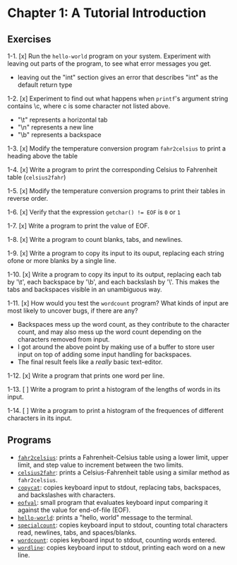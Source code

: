 # Chapter 1: A Tutorial Introduction

## Exercises
1-1. [x] Run the `hello-world` program on your system. Experiment with leaving out parts of the program, to see what error messages you get.

<ul>
    <li>leaving out the "int" section gives an error that describes "int" as the default return type</li>
</ul>

1-2. [x] Experiment to find out what happens when `printf`'s argument string contains \c, where c is some character not listed above.

<ul>
    <li>"\t" represents a horizontal tab</li>
    <li>"\n" represents a new line</li>
    <li>"\b" represents a backspace</li>
</ul>

1-3. [x] Modify the temperature conversion program `fahr2celsius` to print a heading above the table

1-4. [x] Write a program to print the corresponding Celsius to Fahrenheit table (`celsius2fahr`)

1-5. [x] Modify the temperature conversion programs to print their tables in reverse order.

1-6. [x] Verify that the expression `getchar() != EOF` is `0` or `1`

1-7. [x] Write a program to print the value of EOF.

1-8. [x] Write a program to count blanks, tabs, and newlines.

1-9. [x] Write a program to copy its input to its ouput, replacing each string ofone or more blanks by a single line. 

1-10. [x] Write a program to copy its input to its output, replacing each tab by '\t', each backspace by '\b', and each backslash by '\\'. This makes the tabs and backspaces visible in an unambiguous way. 

1-11. [x] How would you test the `wordcount` program? What kinds of input are most likely to uncover bugs, if there are any?

<ul>
    <li>Backspaces mess up the word count, as they contribute to the character count, and may also mess up the word count depending on the characters removed from input.</li>
    <li>I got around the above point by making use of a buffer to store user input on top of adding some input handling for backspaces.</li>
    <li>The final result feels like a <em>really</em> basic text-editor.</li>
</ul>

1-12. [x] Write a program that prints one word per line.

1-13. [ ] Write a program to print a histogram of the lengths of words in its input. 

1-14. [ ] Write a program to print a histogram of the frequences of different characters in its input. 

## Programs
- [`fahr2celsius`](https://github.com/mCaballero1224/the_c_programming_language/tree/main/chapter1/fahr2celsius): prints a Fahrenheit-Celsius table using a lower limit, upper limit, and step value to increment between the two limits.
- [`celsius2fahr`](https://github.com/mCaballero1224/the_c_programming_language/tree/main/chapter1/celsius2fahr): prints a Celsius-Fahrenheit table using a similar method as `fahr2celsius`.
- [`copycat`](https://github.com/mCaballero1224/the_c_programming_language/tree/main/chapter1/copycat): copies keyboard input to stdout, replacing tabs, backspaces, and backslashes with characters.
- [`eofval`](https://github.com/mCaballero1224/the_c_programming_language/tree/main/chapter1/eofval): small program that evaluates keyboard input comparing it against the value for end-of-file (EOF).
- [`hello-world`](https://github.com/mCaballero1224/the_c_programming_language/tree/main/chapter1/hello-world): prints a "hello, world" message to the terminal.
- [`specialcount`](https://github.com/mCaballero1224/the_c_programming_language/tree/main/chapter1/specialcount): copies keyboard input to stdout, counting total characters read, newlines, tabs, and spaces/blanks.
- [`wordcount`](https://github.com/mCaballero1224/the_c_programming_language/tree/main/chapter1/wordcount): copies keyboard input to stdout, counting words entered.
- [`wordline`](https://github.com/mCaballero1224/the_c_programming_language/tree/main/chapter1/wordline): copies keyboard input to stdout, printing each word on a new line.
